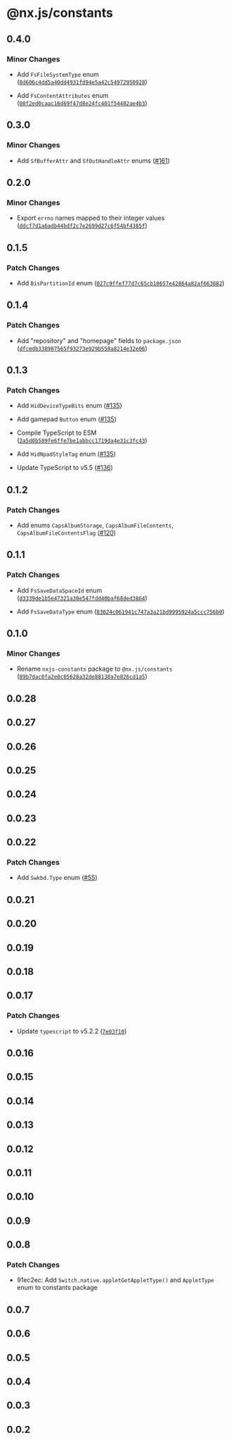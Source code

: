 # @nx.js/constants

## 0.4.0

### Minor Changes

- Add `FsFileSystemType` enum ([`8d606c4dd5a40dd4931fd94e5a42c54972950928`](https://github.com/TooTallNate/nx.js/commit/8d606c4dd5a40dd4931fd94e5a42c54972950928))

- Add `FsContentAttributes` enum ([`08f2ed0caac16d69f47d8e24fc401f54482ae4b3`](https://github.com/TooTallNate/nx.js/commit/08f2ed0caac16d69f47d8e24fc401f54482ae4b3))

## 0.3.0

### Minor Changes

- Add `SfBufferAttr` and `SfOutHandleAttr` enums ([#161](https://github.com/TooTallNate/nx.js/pull/161))

## 0.2.0

### Minor Changes

- Export `errno` names mapped to their integer values ([`ddcf7d1a6adb44bdf2c7e2699d27c6f54bf4385f`](https://github.com/TooTallNate/nx.js/commit/ddcf7d1a6adb44bdf2c7e2699d27c6f54bf4385f))

## 0.1.5

### Patch Changes

- Add `BisPartitionId` enum ([`027c9ffef77d7c65cb10657e42864a82af663882`](https://github.com/TooTallNate/nx.js/commit/027c9ffef77d7c65cb10657e42864a82af663882))

## 0.1.4

### Patch Changes

- Add "repository" and "homepage" fields to `package.json` ([`dfcedb338987565f93273e929b558a8214e32e06`](https://github.com/TooTallNate/nx.js/commit/dfcedb338987565f93273e929b558a8214e32e06))

## 0.1.3

### Patch Changes

- Add `HidDeviceTypeBits` enum ([#135](https://github.com/TooTallNate/nx.js/pull/135))

- Add gamepad `Button` enum ([#135](https://github.com/TooTallNate/nx.js/pull/135))

- Compile TypeScript to ESM ([`2a5d0b589fe6ffe7be1abbcc1719da4e31c3fc43`](https://github.com/TooTallNate/nx.js/commit/2a5d0b589fe6ffe7be1abbcc1719da4e31c3fc43))

- Add `HidNpadStyleTag` enum ([#135](https://github.com/TooTallNate/nx.js/pull/135))

- Update TypeScript to v5.5 ([#136](https://github.com/TooTallNate/nx.js/pull/136))

## 0.1.2

### Patch Changes

- Add enums `CapsAlbumStorage`, `CapsAlbumFileContents`, `CapsAlbumFileContentsFlag` ([#120](https://github.com/TooTallNate/nx.js/pull/120))

## 0.1.1

### Patch Changes

- Add `FsSaveDataSpaceId` enum ([`d3339de1b5e47321a30e547fdd40baf68ded3864`](https://github.com/TooTallNate/nx.js/commit/d3339de1b5e47321a30e547fdd40baf68ded3864))

- Add `FsSaveDataType` enum ([`83024c061941c747a3a21bd9995924a5ccc756b0`](https://github.com/TooTallNate/nx.js/commit/83024c061941c747a3a21bd9995924a5ccc756b0))

## 0.1.0

### Minor Changes

- Rename `nxjs-constants` package to `@nx.js/constants` ([`89b7dac0fa2e0c05628a32de88138a7e826cd1a5`](https://github.com/TooTallNate/nx.js/commit/89b7dac0fa2e0c05628a32de88138a7e826cd1a5))

## 0.0.28

## 0.0.27

## 0.0.26

## 0.0.25

## 0.0.24

## 0.0.23

## 0.0.22

### Patch Changes

- Add `Swkbd.Type` enum ([#55](https://github.com/TooTallNate/nx.js/pull/55))

## 0.0.21

## 0.0.20

## 0.0.19

## 0.0.18

## 0.0.17

### Patch Changes

- Update `typescript` to v5.2.2 ([`7e03f10`](https://github.com/TooTallNate/nx.js/commit/7e03f10787a30087d40509fef563c1349bb9b860))

## 0.0.16

## 0.0.15

## 0.0.14

## 0.0.13

## 0.0.12

## 0.0.11

## 0.0.10

## 0.0.9

## 0.0.8

### Patch Changes

- 91ec2ec: Add `Switch.native.appletGetAppletType()` and `AppletType` enum to constants package

## 0.0.7

## 0.0.6

## 0.0.5

## 0.0.4

## 0.0.3

## 0.0.2
